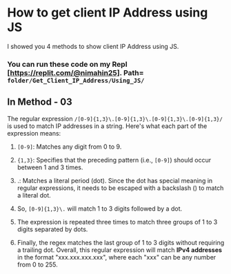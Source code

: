 # How to get client IP Address using JS

I showed you 4 methods to show client IP Address using JS.

### You can run these code on my Repl [https://replit.com/@nimahin25]. Path= `folder/Get_Client_IP_Address/Using_JS/`

## In Method - 03

The regular expression `/[0-9]{1,3}\.[0-9]{1,3}\.[0-9]{1,3}\.[0-9]{1,3}/` is used to match IP addresses in a string. Here's what each part of the expression means:

1. `[0-9]`: Matches any digit from 0 to 9.

2. `{1,3}`: Specifies that the preceding pattern (i.e., `[0-9]`) should occur between 1 and 3 times.
3. \.: Matches a literal period (dot). Since the dot has special meaning in regular expressions, it needs to be escaped with a backslash (\) to match a literal dot.
4. So, `[0-9]{1,3}\.` will match 1 to 3 digits followed by a dot.
5. The expression is repeated three times to match three groups of 1 to 3 digits separated by dots.
6. Finally, the regex matches the last group of 1 to 3 digits without requiring a trailing dot.
Overall, this regular expression will match **IPv4 addresses** in the format "xxx.xxx.xxx.xxx", where each "xxx" can be any number from 0 to 255.